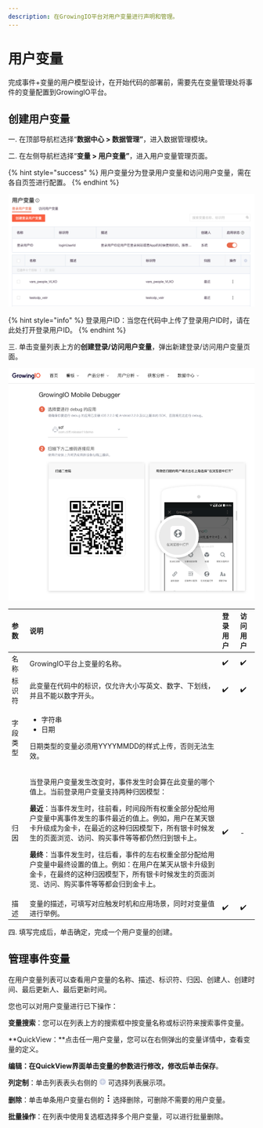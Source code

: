 ```yaml
---
description: 在GrowingIO平台对用户变量进行声明和管理。
---
```


# 用户变量

完成事件+变量的用户模型设计，在开始代码的部署前，需要先在变量管理处将事件的变量配置到GrowingIO平台。

## 创建用户变量

一. 在顶部导航栏选择“**数据中心 &gt; 数据管理”**，进入数据管理模块。

二. 在左侧导航栏选择“**变量 &gt; 用户变量”**，进入用户变量管理页面。

{% hint style="success" %}
用户变量分为登录用户变量和访问用户变量，需在各自页签进行配置。
{% endhint %}

![](../../../../.gitbook/assets/image%20%28152%29.png)

{% hint style="info" %}
登录用户ID：当您在代码中上传了登录用户ID时，请在此处打开登录用户ID。 
{% endhint %}

三. 单击变量列表上方的**创建登录/访问用户变量**，弹出新建登录/访问用户变量页面。

![](../../../../.gitbook/assets/image%20%28197%29.png)

<table>
  <thead>
    <tr>
      <th style="text-align:left">&#x53C2;&#x6570;</th>
      <th style="text-align:left">&#x8BF4;&#x660E;</th>
      <th style="text-align:left">&#x767B;&#x5F55;&#x7528;&#x6237;</th>
      <th style="text-align:left">&#x8BBF;&#x95EE;&#x7528;&#x6237;</th>
    </tr>
  </thead>
  <tbody>
    <tr>
      <td style="text-align:left">&#x540D;&#x79F0;</td>
      <td style="text-align:left">GrowingIO&#x5E73;&#x53F0;&#x4E0A;&#x53D8;&#x91CF;&#x7684;&#x540D;&#x79F0;&#x3002;</td>
      <td
      style="text-align:left">&#x2714;&#xFE0F;</td>
        <td style="text-align:left">&#x2714;&#xFE0F;</td>
    </tr>
    <tr>
      <td style="text-align:left">&#x6807;&#x8BC6;&#x7B26;</td>
      <td style="text-align:left">&#x6B64;&#x53D8;&#x91CF;&#x5728;&#x4EE3;&#x7801;&#x4E2D;&#x7684;&#x6807;&#x8BC6;&#xFF0C;&#x4EC5;&#x5141;&#x8BB8;&#x5927;&#x5C0F;&#x5199;&#x82F1;&#x6587;&#x3001;&#x6570;&#x5B57;&#x3001;&#x4E0B;&#x5212;&#x7EBF;&#xFF0C;&#x5E76;&#x4E14;&#x4E0D;&#x80FD;&#x4EE5;&#x6570;&#x5B57;&#x5F00;&#x5934;&#x3002;</td>
      <td
      style="text-align:left">&#x2714;&#xFE0F;</td>
        <td style="text-align:left">&#x2714;&#xFE0F;</td>
    </tr>
    <tr>
      <td style="text-align:left">&#x5B57;&#x6BB5;&#x7C7B;&#x578B;</td>
      <td style="text-align:left">
        <ul>
          <li>&#x5B57;&#x7B26;&#x4E32;</li>
          <li>&#x65E5;&#x671F;</li>
        </ul>
        <p>&#x65E5;&#x671F;&#x7C7B;&#x578B;&#x7684;&#x53D8;&#x91CF;&#x5FC5;&#x987B;&#x7528;YYYYMMDD&#x7684;&#x6837;&#x5F0F;&#x4E0A;&#x4F20;&#xFF0C;&#x5426;&#x5219;&#x65E0;&#x6CD5;&#x751F;&#x6548;&#x3002;</p>
      </td>
      <td style="text-align:left"></td>
      <td style="text-align:left"></td>
    </tr>
    <tr>
      <td style="text-align:left">&#x5F52;&#x56E0;</td>
      <td style="text-align:left">
        <p>&#x5F53;&#x767B;&#x5F55;&#x7528;&#x6237;&#x53D8;&#x91CF;&#x53D1;&#x751F;&#x6539;&#x53D8;&#x65F6;&#xFF0C;&#x4E8B;&#x4EF6;&#x53D1;&#x751F;&#x65F6;&#x4F1A;&#x7B97;&#x5728;&#x6B64;&#x53D8;&#x91CF;&#x7684;&#x54EA;&#x4E2A;&#x503C;&#x4E0A;&#x3002;&#x5F53;&#x524D;&#x767B;&#x5F55;&#x7528;&#x6237;&#x53D8;&#x91CF;&#x652F;&#x6301;&#x4E24;&#x79CD;&#x5F52;&#x56E0;&#x6A21;&#x578B;&#xFF1A;</p>
        <p><b>&#x6700;&#x8FD1;</b>&#xFF1A;&#x5F53;&#x4E8B;&#x4EF6;&#x53D1;&#x751F;&#x65F6;&#xFF0C;&#x5F80;&#x524D;&#x770B;&#xFF0C;&#x65F6;&#x95F4;&#x6BB5;&#x6240;&#x6709;&#x6743;&#x91CD;&#x5168;&#x90E8;&#x5206;&#x914D;&#x7ED9;&#x7528;&#x6237;&#x53D8;&#x91CF;&#x4E2D;&#x79BB;&#x4E8B;&#x4EF6;&#x53D1;&#x751F;&#x7684;&#x4E8B;&#x4EF6;&#x6700;&#x8FD1;&#x7684;&#x503C;&#x4E0A;&#x3002;&#x4F8B;&#x5982;&#xFF0C;&#x7528;&#x6237;&#x5728;&#x67D0;&#x5929;&#x94F6;&#x5361;&#x5347;&#x7EA7;&#x6210;&#x4E3A;&#x91D1;&#x5361;&#xFF0C;&#x5728;&#x6700;&#x8FD1;&#x7684;&#x8FD9;&#x79CD;&#x5F52;&#x56E0;&#x6A21;&#x578B;&#x4E0B;&#xFF0C;&#x6240;&#x6709;&#x94F6;&#x5361;&#x65F6;&#x5019;&#x53D1;&#x751F;&#x7684;&#x9875;&#x9762;&#x6D4F;&#x89C8;&#x3001;&#x8BBF;&#x95EE;&#x3001;&#x8D2D;&#x4E70;&#x4E8B;&#x4EF6;&#x7B49;&#x7B49;&#x90FD;&#x4ECD;&#x7136;&#x5F52;&#x5230;&#x94F6;&#x5361;&#x4E0A;&#x3002;</p>
        <p><b>&#x6700;&#x7EC8;</b>&#xFF1A;&#x5F53;&#x4E8B;&#x4EF6;&#x53D1;&#x751F;&#x65F6;&#xFF0C;&#x5F80;&#x540E;&#x770B;&#xFF0C;&#x4E8B;&#x4EF6;&#x7684;&#x5DE6;&#x53F3;&#x6743;&#x91CD;&#x5168;&#x90E8;&#x5206;&#x914D;&#x7ED9;&#x7528;&#x6237;&#x53D8;&#x91CF;&#x4E2D;&#x6700;&#x7EC8;&#x8BBE;&#x7F6E;&#x7684;&#x503C;&#x4E0A;&#x3002;&#x4F8B;&#x5982;&#xFF1A;&#x5728;&#x7528;&#x6237;&#x5728;&#x67D0;&#x5929;&#x4ECE;&#x94F6;&#x5361;&#x5347;&#x7EA7;&#x5230;&#x91D1;&#x5361;&#xFF0C;&#x5728;&#x6700;&#x7EC8;&#x7684;&#x8FD9;&#x79CD;&#x5F52;&#x56E0;&#x6A21;&#x578B;&#x4E0B;&#xFF0C;&#x6240;&#x6709;&#x94F6;&#x5361;&#x65F6;&#x5019;&#x53D1;&#x751F;&#x7684;&#x9875;&#x9762;&#x6D4F;&#x89C8;&#x3001;&#x8BBF;&#x95EE;&#x3001;&#x8D2D;&#x4E70;&#x4E8B;&#x4EF6;&#x7B49;&#x7B49;&#x90FD;&#x4F1A;&#x5F52;&#x5230;&#x91D1;&#x5361;&#x4E0A;&#x3002;</p>
      </td>
      <td style="text-align:left">&#x2714;&#xFE0F;</td>
      <td style="text-align:left">-</td>
    </tr>
    <tr>
      <td style="text-align:left">&#x63CF;&#x8FF0;</td>
      <td style="text-align:left">&#x53D8;&#x91CF;&#x7684;&#x63CF;&#x8FF0;&#xFF0C;&#x53EF;&#x586B;&#x5199;&#x5BF9;&#x5E94;&#x89E6;&#x53D1;&#x65F6;&#x673A;&#x548C;&#x5E94;&#x7528;&#x573A;&#x666F;&#xFF0C;&#x540C;&#x65F6;&#x5BF9;&#x53D8;&#x91CF;&#x503C;&#x8FDB;&#x884C;&#x4E3E;&#x4F8B;&#x3002;</td>
      <td
      style="text-align:left">&#x2714;&#xFE0F;</td>
        <td style="text-align:left">&#x2714;&#xFE0F;</td>
    </tr>
  </tbody>
</table>四. 填写完成后，单击确定，完成一个用户变量的创建。

## 管理事件变量

在用户变量列表可以查看用户变量的名称、描述、标识符、归因、创建人、创建时间、最后更新人、最后更新时间。

您也可以对用户变量进行已下操作：

**变量搜索**：您可以在列表上方的搜索框中按变量名称或标识符来搜索事件变量。

**QuickView：**点击任一用户变量，您可以在右侧弹出的变量详情中，查看变量的定义。

**编辑：**在QuickView界面单击变量的参数进行修改，修改后单击**保存**。

**列定制**：单击列表表头右侧的 ![](../../../../.gitbook/assets/lie-ding-zhi.png) 可选择列表展示项。

**删除**：单击单条用户变量右侧的 ![](../../../../.gitbook/assets/dian-dian-dian.png) 选择删除，可删除不需要的用户变量。

**批量操作**：在列表中使用复选框选择多个用户变量，可以进行批量删除。

